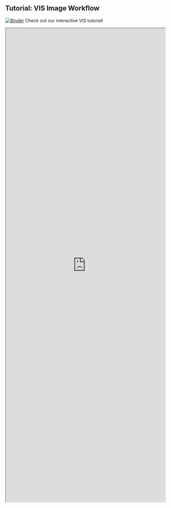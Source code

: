 ## Tutorial: VIS Image Workflow

[![Binder](https://mybinder.org/badge_logo.svg)](https://mybinder.org/v2/gh/danforthcenter/plantcv-binder.git/master?filepath=notebooks/vis_tutorial/vis_tutorial.ipynb) Check out our interactive VIS tutorial! 

<iframe src="https://nbviewer.jupyter.org/github/danforthcenter/plantcv-binder/blob/master/notebooks/vis_tutorial/vis_tutorial.ipynb" width="100%" height="1500px"></iframe>
